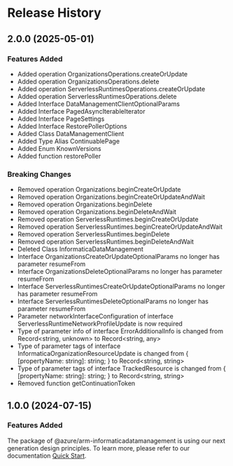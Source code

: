 # Release History
    
## 2.0.0 (2025-05-01)
    
### Features Added

  - Added operation OrganizationsOperations.createOrUpdate
  - Added operation OrganizationsOperations.delete
  - Added operation ServerlessRuntimesOperations.createOrUpdate
  - Added operation ServerlessRuntimesOperations.delete
  - Added Interface DataManagementClientOptionalParams
  - Added Interface PagedAsyncIterableIterator
  - Added Interface PageSettings
  - Added Interface RestorePollerOptions
  - Added Class DataManagementClient
  - Added Type Alias ContinuablePage
  - Added Enum KnownVersions
  - Added function restorePoller

### Breaking Changes

  - Removed operation Organizations.beginCreateOrUpdate
  - Removed operation Organizations.beginCreateOrUpdateAndWait
  - Removed operation Organizations.beginDelete
  - Removed operation Organizations.beginDeleteAndWait
  - Removed operation ServerlessRuntimes.beginCreateOrUpdate
  - Removed operation ServerlessRuntimes.beginCreateOrUpdateAndWait
  - Removed operation ServerlessRuntimes.beginDelete
  - Removed operation ServerlessRuntimes.beginDeleteAndWait
  - Deleted Class InformaticaDataManagement
  - Interface OrganizationsCreateOrUpdateOptionalParams no longer has parameter resumeFrom
  - Interface OrganizationsDeleteOptionalParams no longer has parameter resumeFrom
  - Interface ServerlessRuntimesCreateOrUpdateOptionalParams no longer has parameter resumeFrom
  - Interface ServerlessRuntimesDeleteOptionalParams no longer has parameter resumeFrom
  - Parameter networkInterfaceConfiguration of interface ServerlessRuntimeNetworkProfileUpdate is now required
  - Type of parameter info of interface ErrorAdditionalInfo is changed from Record<string, unknown> to Record<string, any>
  - Type of parameter tags of interface InformaticaOrganizationResourceUpdate is changed from {
        [propertyName: string]: string;
    } to Record<string, string>
  - Type of parameter tags of interface TrackedResource is changed from {
        [propertyName: string]: string;
    } to Record<string, string>
  - Removed function getContinuationToken
    
    
## 1.0.0 (2024-07-15)

### Features Added

The package of @azure/arm-informaticadatamanagement is using our next generation design principles. To learn more, please refer to our documentation [Quick Start](https://aka.ms/azsdk/js/mgmt/quickstart).
